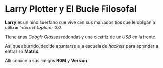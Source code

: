 # Larry Plotter y El Bucle Filosofal

**Larry** es un niño huérfano que vive con sus malvados tíos que le obligan
 a utilizar *Internet Explorer 6.0*.

Tiene unas *Google Glasses* redondas y una cicatriz de un *USB* en la frente.

Así que aburrido, decide apuntarse a la escuela de *hackers* para aprender
a entrar en **Matrix**.

Allí conoce a sus amigos **ROM** y **Versión**.
